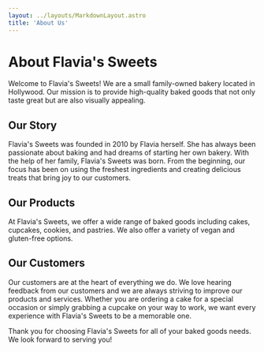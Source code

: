 ```yaml
---
layout: ../layouts/MarkdownLayout.astro
title: 'About Us'
---
```


# About Flavia's Sweets

Welcome to Flavia's Sweets! We are a small family-owned bakery located in Hollywood. Our mission is to provide high-quality baked goods that not only taste great but are also visually appealing.

## Our Story

Flavia's Sweets was founded in 2010 by Flavia herself. She has always been passionate about baking and had dreams of starting her own bakery. With the help of her family, Flavia's Sweets was born. From the beginning, our focus has been on using the freshest ingredients and creating delicious treats that bring joy to our customers.

## Our Products

At Flavia's Sweets, we offer a wide range of baked goods including cakes, cupcakes, cookies, and pastries. We also offer a variety of vegan and gluten-free options.

## Our Customers

Our customers are at the heart of everything we do. We love hearing feedback from our customers and we are always striving to improve our products and services. Whether you are ordering a cake for a special occasion or simply grabbing a cupcake on your way to work, we want every experience with Flavia's Sweets to be a memorable one.

Thank you for choosing Flavia's Sweets for all of your baked goods needs. We look forward to serving you!
